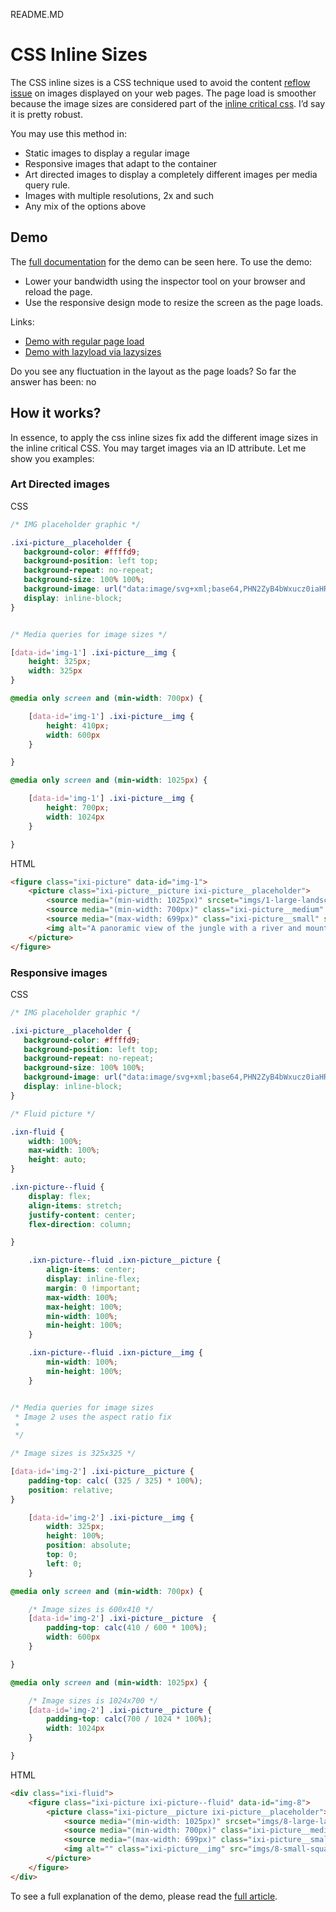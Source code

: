 README.MD

# CSS Inline Sizes

The CSS inline sizes is a CSS technique used to avoid the content [reflow issue](https://www.google.com/search?q=content+reflow+issue) on images displayed on your web pages. The page load is smoother because the image sizes are considered part of the [inline critical css](https://www.google.com/search?q=inline+critical+css). I’d say it is pretty robust. 

You may use this method in: 

- Static images to display a regular image
- Responsive images that adapt to the container
- Art directed images to display a completely different images per media query rule.  
- Images with multiple resolutions, 2x and such
- Any mix of the options above

## Demo

The [full documentation](https://pages.github.com/) for the demo can be seen here. To use the demo: 

- Lower your bandwidth using the inspector tool on your browser and reload the page. 
- Use the responsive design mode to resize the screen as the page loads. 

Links: 
- [Demo with regular page load](https://alberto-torres.github.io/css-inline-sizes/images.html)
- [Demo with lazyload via lazysizes](https://alberto-torres.github.io/css-inline-sizes/images-lazyload.html)

Do you see any fluctuation in the layout as the page loads? So far the answer has been: no

## How it works? 

In essence, to apply the css inline sizes fix add the different image sizes in the inline critical CSS. You may target images via an ID attribute.  Let me show you examples:

### Art Directed images

CSS

```css
/* IMG placeholder graphic */

.ixi-picture__placeholder {   
   background-color: #ffffd9; 
   background-position: left top;
   background-repeat: no-repeat; 
   background-size: 100% 100%;
   background-image: url("data:image/svg+xml;base64,PHN2ZyB4bWxucz0iaHR0cDovL3d3dy53My5vcmcvMjAwMC9zdmciIHZpZXdCb3g9IjAgMCAxNjMuMzkgMjM4LjI1Ij48ZGVmcz48c3R5bGU+LmF7ZmlsbDojZmZmO308L3N0eWxlPjwvZGVmcz48cGF0aCBjbGFzcz0iYSIgZD0iTTE1OSwyMzguMjUsMCwwSDguNjdMMTYzLjM5LDIzOC4yNVoiLz48L3N2Zz4=");
   display: inline-block;
}


/* Media queries for image sizes */

[data-id='img-1'] .ixi-picture__img {
	height: 325px;
	width: 325px 
}

@media only screen and (min-width: 700px) {

	[data-id='img-1'] .ixi-picture__img {
		height: 410px;
		width: 600px 
	}

}

@media only screen and (min-width: 1025px) {

	[data-id='img-1'] .ixi-picture__img {
		height: 700px;
		width: 1024px 
	}

}
```

HTML
```html
<figure class="ixi-picture" data-id="img-1">
	<picture class="ixi-picture__picture ixi-picture__placeholder">
		<source media="(min-width: 1025px)" srcset="imgs/1-large-landscape.png, imgs/1-large-landscape@2x.png 2x">
		<source media="(min-width: 700px)" class="ixi-picture__medium" srcset="imgs/1-medium-landscape.png, imgs/1-medium-landscape@2x.png 2x">
		<source media="(max-width: 699px)" class="ixi-picture__small" srcset="imgs/1-small-square.png, imgs/1-small-square@2x.png 2x">
		<img alt="A panoramic view of the jungle with a river and mountains" class="ixi-picture__img" src="imgs/1-small-square.png">
	</picture>
</figure>
```

### Responsive images

CSS
```css
/* IMG placeholder graphic */

.ixi-picture__placeholder {   
   background-color: #ffffd9; 
   background-position: left top;
   background-repeat: no-repeat; 
   background-size: 100% 100%;
   background-image: url("data:image/svg+xml;base64,PHN2ZyB4bWxucz0iaHR0cDovL3d3dy53My5vcmcvMjAwMC9zdmciIHZpZXdCb3g9IjAgMCAxNjMuMzkgMjM4LjI1Ij48ZGVmcz48c3R5bGU+LmF7ZmlsbDojZmZmO308L3N0eWxlPjwvZGVmcz48cGF0aCBjbGFzcz0iYSIgZD0iTTE1OSwyMzguMjUsMCwwSDguNjdMMTYzLjM5LDIzOC4yNVoiLz48L3N2Zz4=");
   display: inline-block;
}

/* Fluid picture */

.ixn-fluid { 
	width: 100%; 
	max-width: 100%;
	height: auto;
}

.ixn-picture--fluid { 
	display: flex;
	align-items: stretch;
	justify-content: center;
	flex-direction: column;

}

	.ixn-picture--fluid .ixn-picture__picture {
		align-items: center;
		display: inline-flex;
		margin: 0 !important;
		max-width: 100%;
		max-height: 100%;
		min-width: 100%;
		min-height: 100%;
	}

	.ixn-picture--fluid .ixn-picture__img {
		min-width: 100%;
		min-height: 100%;
	}


/* Media queries for image sizes 
 * Image 2 uses the aspect ratio fix
 * 
 */

/* Image sizes is 325x325 */

[data-id='img-2'] .ixi-picture__picture {
	padding-top: calc( (325 / 325) * 100%);
	position: relative;
}

	[data-id='img-2'] .ixi-picture__img {
		width: 325px;
		height: 100%;
		position: absolute;
		top: 0;
		left: 0;
	}

@media only screen and (min-width: 700px) {

	/* Image sizes is 600x410 */
	[data-id='img-2'] .ixi-picture__picture  {
		padding-top: calc(410 / 600 * 100%);
		width: 600px 
	}

}

@media only screen and (min-width: 1025px) {

	/* Image sizes is 1024x700 */
	[data-id='img-2'] .ixi-picture__picture {
		padding-top: calc(700 / 1024 * 100%);
		width: 1024px 
	}

}
```

HTML
```html
<div class="ixi-fluid">
	<figure class="ixi-picture ixi-picture--fluid" data-id="img-8">
		<picture class="ixi-picture__picture ixi-picture__placeholder">
			<source media="(min-width: 1025px)" srcset="imgs/8-large-landscape.png, imgs/8-large-landscape@2x.png 2x">
			<source media="(min-width: 700px)" class="ixi-picture__medium" srcset="imgs/8-medium-landscape.png, imgs/8-medium-landscape@2x.png 2x">
			<source media="(max-width: 699px)" class="ixi-picture__small" srcset="imgs/8-small-square.png, imgs/8-small-square@2x.png 2x">
			<img alt="" class="ixi-picture__img" src="imgs/8-small-square.png">
		</picture>
	</figure>
</div>
```


To see a full explanation of the demo, please read the [full article](https://pages.github.com/). 

